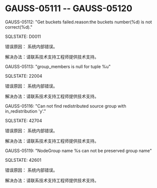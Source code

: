 # GAUSS-05111 -- GAUSS-05120<a name="ZH-CN_TOPIC_0302072941"></a>

GAUSS-05112: "Get buckets failed.reason:the buckets number\(%d\) is not correct\(%d\)."

SQLSTATE: D0011

错误原因： 系统内部错误。

解决办法：请联系技术支持工程师提供技术支持。

GAUSS-05113: "group\_members is null for tuple %u"

SQLSTATE: 22004

错误原因： 系统内部错误。

解决办法：请联系技术支持工程师提供技术支持。

GAUSS-05116: "Can not find redistributed source group with in\_redistribution 'y'."

SQLSTATE: 42704

错误原因： 系统内部错误。

解决办法：请联系技术支持工程师提供技术支持。

GAUSS-05119: "NodeGroup name %s can not be preserved group name"

SQLSTATE: 42601

错误原因： 系统内部错误。

解决办法：请联系技术支持工程师提供技术支持。


